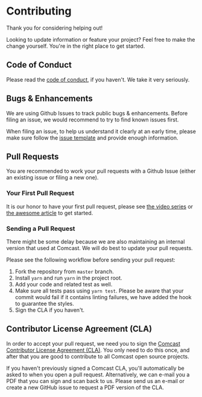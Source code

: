 # Contributing

Thank you for considering helping out!

Looking to update information or feature your project? Feel free to make the change yourself. You're in the right place to get started.

## Code of Conduct

Please read the [code of conduct](CODE_OF_CONDUCT.md), if you haven't. We take it very seriously.

## Bugs & Enhancements

We are using Github Issues to track public bugs & enhancements. Before filing an issue, we would recommend to try to find known issues first.

When filing an issue, to help us understand it clearly at an early time, please make sure follow the [issue template](.github/ISSUE_TEMPLATE.md) and provide enough information.

## Pull Requests

You are recommended to work your pull requests with a Github Issue (either an existing issue or filing a new one).

### Your First Pull Request

It is our honor to have your first pull request, please see [the video series](https://egghead.io/series/how-to-contribute-to-an-open-source-project-on-github) or [the awesome article](http://gun.io/blog/how-to-github-fork-branch-and-pull-request/) to get started.

### Sending a Pull Request

There might be some delay because we are also maintaining an internal version that used at Comcast. We will do best to update your pull requests.

Please see the following workflow before sending your pull request:

1. Fork the repository from `master` branch.
2. Install `yarn` and run `yarn` in the project root.
3. Add your code and related test as well.
4. Make sure all tests pass using `yarn test`. Please be aware that your commit would fail if it contains linting failures, we have added the hook to guarantee the styles.
5. Sign the CLA if you haven't.

## Contributor License Agreement (CLA)

In order to accept your pull request, we need you to sign the [Comcast Contributor License Agreement (CLA)](https://gist.github.com/ComcastOSS/a7b8933dd8e368535378cda25c92d19a). You only need to do this once, and after that you are good to contribute to all Comcast open source projects.

If you haven't previously signed a Comcast CLA, you'll automatically be asked to when you open a pull request. Alternatively, we can e-mail you a PDF that you can sign and scan back to us. Please send us an e-mail or create a new GitHub issue to request a PDF version of the CLA.

